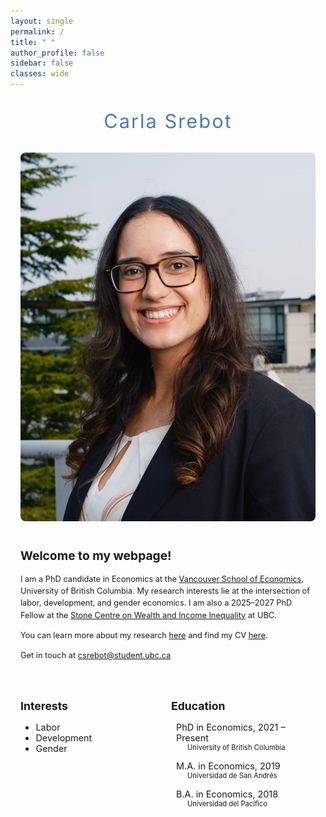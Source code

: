 ```yaml
---
layout: single
permalink: /
title: " "
author_profile: false
sidebar: false
classes: wide
---
```


<style>
  p {
    font-size: 0.8rem;
    line-height: 1.5;
  }
  .intro-text {
    font-size: 0.87rem;
  }
  /* Center content with no sidebar */
  .main-wrapper {
    max-width: 900px;
    margin: 0 auto;
    padding: 0 1rem;
    display: block;
    text-align: left;
  }
  /* Name styling (not bold) */
  .name-title {
    font-size: 2.2em;
    color: #4a7ab5ff;
    margin: 0;
    letter-spacing: 2px;
    font-weight: normal;
  }
</style>

<!-- Outer Container -->
<div class="main-wrapper">

  <!-- Centered Name -->
  <div style="text-align: center; margin-top: 2rem; margin-bottom: 2rem;">
    <h1 class="name-title">Carla Srebot</h1>
  </div>

  <!-- Main Content Section -->
  <div style="display: flex; flex-wrap: wrap; align-items: flex-start; gap: 40px; margin-bottom: 1.5rem;">

  <!-- Left: Photo -->
  <div style="flex: 1; min-width: 250px;">
    <img src="/assets/images/bio-csrebot.jpg" alt="Carla Srebot"
        style="width: 100%; max-width: 1600px; max-height: 1600px; height: auto; border-radius: 8px;">
  </div>
  
  <!-- Right: Intro -->
  <div style="flex: 2; min-width: 300px;" class="intro-text">
  <h2 style="margin-top: 0; font-size: 1.2rem;">Welcome to my webpage!</h2>

  <p>
    I am a PhD candidate in Economics at the 
    <a href="https://economics.ubc.ca">Vancouver School of Economics</a>, 
    University of British Columbia. My research interests lie at the intersection of labor, development, and gender economics. 
    I am also a 2025–2027 PhD Fellow at the 
    <a href="https://stonecentre.economics.ubc.ca/">Stone Centre on Wealth and Income Inequality</a> at UBC.  
  </p>

  <p>
    You can learn more about my research
    <a href="https://carlasrebot.github.io/research/" target="_blank">here</a>
    and find my CV
    <a href="https://carlasrebot.github.io/assets/files/cv_srebot.pdf" target="_blank">here</a>.
  </p>

  <p>
    Get in touch at <a href="mailto:csrebot@student.ubc.ca">csrebot@student.ubc.ca</a>
  </p>
  </div>
  </div>

  <!-- Interests & Education -->
  <div style="display: flex; flex-wrap: wrap; justify-content: space-between; gap: 10px;">

  <div style="flex: 1; min-width: 200px;">
    <h2 style="font-size: 1.1rem;">Interests</h2>
    <ul style="font-size: 0.9rem;">
      <li>Labor</li>
      <li>Development</li>
      <li>Gender</li>
    </ul>
  </div>

  <div style="flex: 1; min-width: 200px;">
    <h2 style="font-size: 1.1rem;">Education</h2>
    <ul style="list-style: none; padding-left: 0;">
      <li style="margin-bottom: 1em;">
        <div style="display: flex; align-items: center; font-size: 0.9rem">
          <i class="fas fa-graduation-cap" style="margin-right: 8px;"></i>
          <span>PhD in Economics, 2021 – Present</span>
        </div>
        <div style="padding-left: 26px; font-size: 0.8em;">University of British Columbia</div>
      </li>
      <li style="margin-bottom: 1em;">
        <div style="display: flex; align-items: center; font-size: 0.9rem">
          <i class="fas fa-graduation-cap" style="margin-right: 8px;"></i>
          <span>M.A. in Economics, 2019</span>
        </div>
        <div style="padding-left: 26px; font-size: 0.8em;">Universidad de San Andrés</div>
      </li>
      <li>
        <div style="display: flex; align-items: center; font-size: 0.9rem">
          <i class="fas fa-graduation-cap" style="margin-right: 8px;"></i>
          <span>B.A. in Economics, 2018</span>
        </div>
        <div style="padding-left: 26px; font-size: 0.8em;">Universidad del Pacífico</div>
      </li>
    </ul>
  </div>
  </div>
</div>
